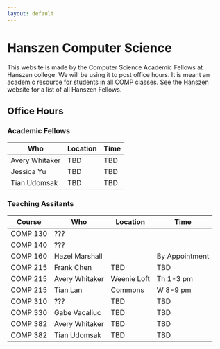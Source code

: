 ```yaml
---
layout: default
---
```


# Hanszen Computer Science

This website is made by the Computer Science Academic Fellows at Hanszen college. We will be using it to post office hours. It is meant an academic resource for students in all COMP classes. See the [Hanszen](http://hanszen.rice.edu/resources/academic-fellows.html) website for a list of all Hanszen Fellows.

## Office Hours

### Academic Fellows

 Who        |Location | Time
------------|---------|--------
Avery Whitaker    | TBD | TBD
Jessica Yu   | TBD | TBD
Tian Udomsak | TBD | TBD

### Teaching Assitants 

Course   | Who        |Location | Time
---------|------------|---------|--------
COMP 130 | ??? 
COMP 140 | ??? 
COMP 160 | Hazel Marshall | | By Appointment 
COMP 215 | Frank Chen   | TBD | TBD
COMP 215 | Avery Whitaker | Weenie Loft | Th 1-3 pm
COMP 215 | Tian Lan | Commons | W 8-9 pm
COMP 310 | ??? | TBD | TBD
COMP 330 | Gabe Vacaliuc | TBD | TBD
COMP 382 | Avery Whitaker | TBD | TBD
COMP 382 | Tian Udomsak | TBD | TBD

<!--## Live Chat

<div style="border: 1px solid black">
<div id="tlkio" data-channel="hanszentech" data-theme="theme--minimal" style="width:100%;height:700px;"></div><script async src="http://tlk.io/embed.js" type="text/javascript"></script>
</div>-->
